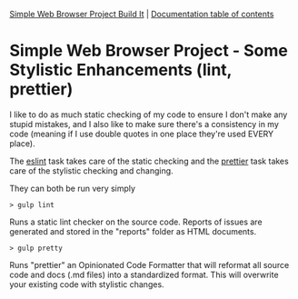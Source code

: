 [Simple Web Browser Project Build It](https://mwbarlow.com/simple/buildit) | [Documentation table of contents](TOC.md)

# Simple Web Browser Project - Some Stylistic Enhancements (lint, prettier)

I like to do as much static checking of my code to ensure I don't make any stupid mistakes, and I also like to make sure there's a consistency in my code (meaning if I use double quotes in one place they're used EVERY place).

The [eslint](https://www.npmjs.com/package/eslint) task takes care of the static checking and the [prettier](https://www.npmjs.com/package/prettier) task takes care of the stylistic checking and changing.

They can both be run very simply

```
> gulp lint
```

Runs a static lint checker on the source code. Reports of issues are generated and stored in the "reports" folder as HTML documents.

```
> gulp pretty
```

Runs "prettier" an Opinionated Code Formatter that will reformat all source code and docs (.md files) into a standardized format. This will overwrite your existing code with stylistic changes.
